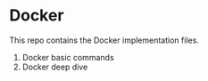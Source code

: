 # Docker
This repo contains the Docker implementation files.
1. Docker basic commands
2. Docker deep dive
